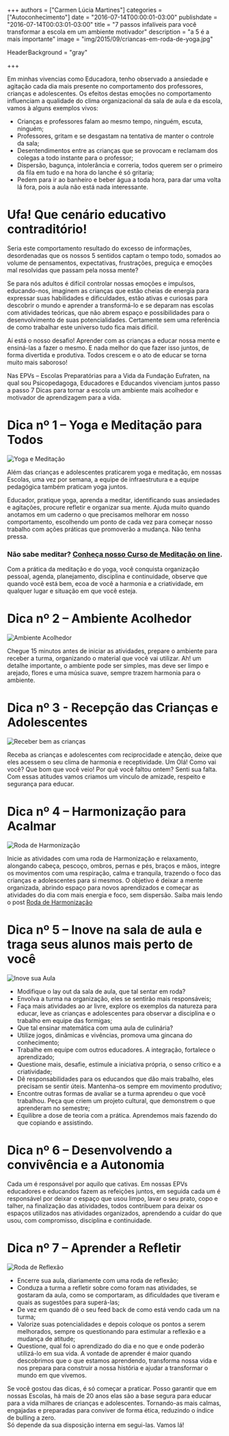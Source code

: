 +++
authors = ["Carmen Lúcia Martines"]
categories = ["Autoconhecimento"]
date = "2016-07-14T00:00:01-03:00"
publishdate = "2016-07-14T00:03:01-03:00"
title = "7 passos infalíveis para você transformar a escola em um ambiente motivador"
description = "a 5 é a mais importante"
image = "img/2015/09/criancas-em-roda-de-yoga.jpg"

HeaderBackground = "gray"

+++

Em minhas vivencias como Educadora, tenho observado a ansiedade e agitação cada dia mais presente no comportamento dos professores, crianças e adolescentes. Os efeitos destas emoções no comportamento influenciam a qualidade do clima organizacional da sala de aula e da escola, vamos à alguns exemplos vivos:

-	Crianças e professores falam ao mesmo tempo, ninguém, escuta, ninguém;
-	Professores, gritam e se desgastam na tentativa de manter o controle da sala;   
-	Desentendimentos entre as crianças que se provocam e reclamam dos colegas a todo instante para o professor;
- Dispersão, bagunça, intolerância e correria, todos querem ser o primeiro da fila em tudo e na hora do lanche é só gritaria;
- Pedem para ir ao banheiro e beber água a toda hora, para dar uma volta lá fora, pois a aula não está nada interessante.

# Ufa! Que cenário educativo contraditório!

Seria este comportamento resultado do excesso de informações, desordenadas que os nossos 5 sentidos captam o tempo todo, somados ao volume de pensamentos, expectativas, frustrações, preguiça e emoções mal resolvidas que passam pela nossa mente?

Se para nós adultos é difícil controlar nossas emoções e impulsos, educando-nos, imaginem as crianças que estão cheias de energia para expressar suas habilidades e dificuldades, estão ativas e curiosas para descobrir o mundo e aprender a transformá-lo e se deparam nas escolas com atividades teóricas, que não abrem espaço e possibilidades para o desenvolvimento de suas potencialidades. Certamente sem uma referência de como trabalhar este universo tudo fica mais difícil.

Aí está o nosso desafio! Aprender com as crianças a educar nossa mente e ensiná-las a fazer o mesmo. E nada melhor do que fazer isso juntos, de forma divertida e produtiva. Todos crescem e o ato de educar se torna muito mais saboroso!

Nas EPVs – Escolas Preparatórias para a Vida da Fundação Eufraten, na qual sou Psicopedagoga, Educadores e Educandos vivenciam juntos passo a passo  7 Dicas  para  tornar a escola um ambiente mais acolhedor e  motivador de aprendizagem para a vida.


# Dica nº 1 – Yoga e Meditação para Todos

![Yoga e Meditação](https://s3-sa-east-1.amazonaws.com/blog.autoconexao.org.br/img/2016/03/criancas-polarizando.JPG)

Além das crianças e adolescentes praticarem yoga e meditação, em nossas Escolas, uma vez por semana, a equipe de infraestrutura e a  equipe pedagógica também praticam yoga juntos.

Educador, pratique yoga, aprenda a meditar, identificando suas ansiedades e agitações, procure refletir e organizar sua mente.  Ajuda muito quando anotamos em um caderno o que precisamos melhorar em nosso comportamento, escolhendo um ponto de cada vez para começar nosso trabalho com ações práticas que promoverão a mudança.  Não tenha pressa.
### Não sabe meditar? [Conheça nosso Curso de Meditação on line](https://www.autoconexao.org.br/s/aprendendo-a-meditar.html).

Com a prática da meditação e do yoga, você conquista organização pessoal, agenda, planejamento, disciplina e continuidade, observe que quando você está bem, ecoa de você a harmonia e a criatividade, em qualquer lugar e situação em que você esteja.


# Dica nº 2 – Ambiente Acolhedor

![Ambiente Acolhedor](https://s3-sa-east-1.amazonaws.com/blog.autoconexao.org.br/img/2016/07/ambiente-acolhedor.jpg)

Chegue 15 minutos antes de iniciar as atividades, prepare o ambiente para receber a turma, organizando o material que você vai utilizar. Ah! um detalhe importante, o ambiente pode ser simples, mas deve ser limpo e arejado, flores e uma música suave, sempre trazem harmonia para o ambiente.

# Dica nº 3  - Recepção das Crianças e Adolescentes

![Receber bem as crianças](https://s3-sa-east-1.amazonaws.com/blog.autoconexao.org.br/img/2016/01/maurisa-e-criancas.jpg)

Receba as crianças e adolescentes com reciprocidade e atenção, deixe que eles acessem o seu clima de harmonia e receptividade. Um Olá! Como vai você? Que bom que você veio! Por quê você faltou ontem? Senti sua falta. Com essas atitudes vamos criamos um vínculo de amizade, respeito e segurança para educar.

# Dica nº 4 – Harmonização para Acalmar

![Roda de Harmonização](https://s3-sa-east-1.amazonaws.com/blog.autoconexao.org.br/img/2016/05/alunos-fazendo-yoga.JPG)

Inicie as atividades com uma roda de Harmonização e relaxamento, alongando cabeça, pescoço, ombros, pernas e pés, braços e mãos, integre os movimentos com uma respiração, calma e tranquila, trazendo o foco das crianças e adolescentes para si mesmos. O objetivo é deixar a mente organizada, abrindo espaço para novos aprendizados e começar as atividades do dia com mais energia e foco, sem dispersão.
Saiba mais lendo o post [Roda de Harmonização](http://blog.autoconexao.org.br/post/2015/11/harmonizacao-para-comecar-o-dia/)

# Dica nº 5 – Inove na sala de aula e traga seus alunos mais perto de você

![Inove sua Aula](https://s3-sa-east-1.amazonaws.com/blog.autoconexao.org.br/img/2016/07/inove-na-sala-de-aula.jpg)

-	Modifique o lay out da sala de aula, que tal sentar em roda?
-	Envolva a turma na organização, eles se sentirão mais responsáveis;
-	Faça mais atividades ao ar livre, explore os exemplos da natureza para educar, leve as crianças e adolescentes para observar a disciplina e o trabalho em equipe das formigas;
-	Que tal ensinar matemática com uma aula de culinária?
-	Utilize jogos, dinâmicas e vivências, promova uma gincana do conhecimento;
-	Trabalhe em equipe com outros educadores. A integração, fortalece o aprendizado;
-	Questione mais, desafie, estimule a iniciativa própria, o senso crítico e a criatividade;
-	Dê responsabilidades para os educandos que dão mais trabalho, eles precisam se sentir úteis. Mantenha-os sempre em movimento produtivo;
-	Encontre outras formas de avaliar se a turma aprendeu o que você trabalhou. Peça que criem um projeto cultural, que demonstrem o que aprenderam no semestre;
-	Equilibre a dose de teoria com a prática. Aprendemos mais fazendo do que copiando e assistindo.

# Dica nº 6 – Desenvolvendo a convivência e a Autonomia

Cada um é responsável por aquilo que cativas. Em nossas EPVs educadores e educandos fazem as refeições juntos, em seguida cada um é responsável por deixar o espaço que usou limpo, lavar o seu prato, copo e talher, na finalização das atividades, todos contribuem para deixar os espaços utilizados nas atividades organizados, aprendendo a cuidar do que usou, com compromisso, disciplina e continuidade.  

# Dica nº 7 – Aprender a Refletir

![Roda de Reflexão](https://s3-sa-east-1.amazonaws.com/blog.autoconexao.org.br/img/2016/07/roda-de-reflexao.jpg)


- Encerre sua aula, diariamente com uma roda de reflexão;
-	Conduza a turma a refletir sobre como foram nas atividades, se gostaram da aula, como se comportaram, as dificuldades que tiveram e quais as sugestões para superá-las;
-	De vez em quando dê o seu feed back de como está vendo cada um na turma;
-	Valorize suas potencialidades e depois coloque os pontos a serem melhorados, sempre os questionando para estimular a reflexão e a mudança de atitude;
-	Questione, qual foi o aprendizado do dia e no que e onde poderão utilizá-lo em sua vida. A vontade de aprender é maior quando descobrimos que o que estamos aprendendo, transforma nossa vida e nos prepara para construir a nossa história e ajudar a transformar o mundo em que vivemos.


Se você gostou das dicas, é só começar a praticar. Posso garantir que em nossas Escolas, há mais de 20 anos elas são a base segura para educar para a vida milhares de crianças e adolescentes. Tornando-as mais calmas, engajadas e preparadas para conviver de forma ética, reduzindo o índice de bulling a zero.  
Só depende da sua disposição interna em segui-las. Vamos lá!
